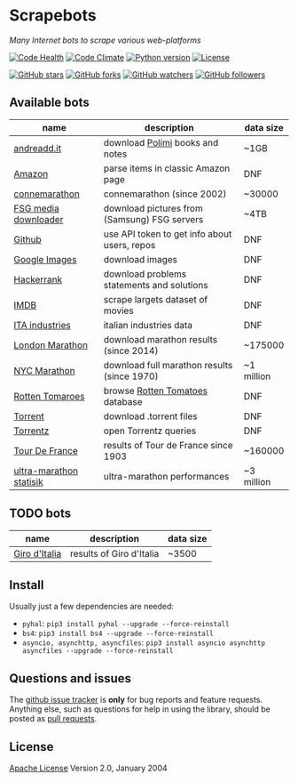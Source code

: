 # Scrapebots

*Many Internet bots to scrape various web-platforms*

[![Code Health](https://landscape.io/github/sirfoga/scrapebots/master/landscape.svg?style=flat
)](https://landscape.io/github/sirfoga/scrapebots/master) [![Code Climate](https://lima.codeclimate.com/github/sirfoga/scrapebots/badges/gpa.svg)](https://codeclimate.com/github/sirfoga/scrapebots) 
[![Python version](https://img.shields.io/badge/Python-3.5-blue.svg
)](https://www.python.org/download/releases/3.4.0/)
[![License](https://img.shields.io/badge/license-Apache%202.0-blue.svg)](https://www.apache.org/licenses/LICENSE-2.0)

[![GitHub stars](https://img.shields.io/github/stars/sirfoga/scrapebots.svg?style=social&label=Star)](https://github.com/sirfoga/scrapebots) [![GitHub forks](https://img.shields.io/github/stars/sirfoga/scrapebots.svg?style=social&label=Fork)](https://github.com/sirfoga/scrapebots/fork) [![GitHub watchers](https://img.shields.io/github/stars/sirfoga/scrapebots.svg?style=social&label=Watch)](https://github.com/sirfoga/scrapebots) [![GitHub followers](https://img.shields.io/github/stars/sirfoga/scrapebots.svg?style=social&label=Follow)](https://github.com/sirfoga)


## Available bots
| name | description | data size |
| ------------- | ------------- | ------------- |
| [andreadd.it](misc/andreadd.py) | download [Polimi](http://www.polimi.it/en/) books and notes  | ~1GB |
| [Amazon](amazon/amazon_items_scraper.py)  | parse items in classic Amazon page  | DNF |
| [connemarathon](conne_marathon/bot.py) | connemarathon (since 2002)  | ~30000 |
| [FSG media downloader](misc/fsgmedia-downloader.py) | download pictures from (Samsung) FSG servers | ~4TB |
| [Github](github/tester.py)  | use API token to get info about users, repos | DNF |
| [Google Images](misc/google_image.py) | download images  | DNF |
| [Hackerrank](misc/hackerrank.py) | download problems statements and solutions | DNF |
| [IMDB](imdb) | scrape largets dataset of movies | DNF |
| [ITA industries](ita_industries/cli.py)  | italian industries data | DNF |
| [London Marathon](london_marathon/fetch_details_urls.py)  | download marathon results (since 2014)  | ~175000 |
| [NYC Marathon](nyc_marathon/fetch_details.py) | download full marathon results (since 1970)  | ~1 million |
| [Rotten Tomaroes](rottentomatoes/cli.py) | browse [Rotten Tomatoes](https://www.rottentomatoes.com/) database | DNF |
| [Torrent](misc/torrent_downloader.py) | download .torrent files | DNF |
| [Torrentz](misc/torr_mov.py) | open Torrentz queries | DNF |
| [Tour De France](letour/cli.py)  | results of Tour de France since 1903 | ~160000 |
| [ultra-marathon statisik](statistik_ultramarathon) | ultra-marathon performances | ~3 million |

## TODO bots
| name | description | data size |
| ------------- | ------------- | ------------- |
| [Giro d'Italia](http://www.giroditalia.it/it/classifiche/)  | results of Giro d'Italia | ~3500 |

## Install
Usually just a few dependencies are needed:
- `pyhal`: `pip3 install pyhal --upgrade --force-reinstall`
- `bs4`: `pip3 install bs4 --upgrade --force-reinstall`
- `asyncio, asynchttp, asyncfiles`: `pip3 install asyncio asynchttp asyncfiles --upgrade --force-reinstall`


## Questions and issues
The [github issue tracker](https://github.com/sirfoga/scrapebots/issues) is **only** for bug reports and feature requests. Anything else, such as questions for help in using the library, should be posted as [pull requests](https://github.com/sirfoga/scrapebots/pulls).


## License
[Apache License](http://www.apache.org/licenses/LICENSE-2.0) Version 2.0, January 2004
